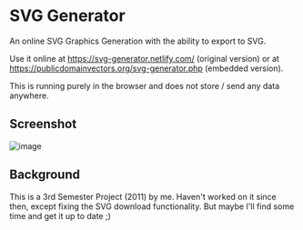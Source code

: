 SVG Generator
=============

An online SVG Graphics Generation with the ability to export to SVG. 

Use it online at https://svg-generator.netlify.com/ (original version) or at https://publicdomainvectors.org/svg-generator.php (embedded version).

This is running purely in the browser and does not store / send any data anywhere.

## Screenshot

![image](https://user-images.githubusercontent.com/470980/170816843-57e95974-10d0-48cc-963f-59697d58ef21.png)

## Background

This is a 3rd Semester Project (2011) by me. 
Haven't worked on it since then, except fixing the SVG download functionality. 
But maybe I'll find some time and get it up to date ;)
